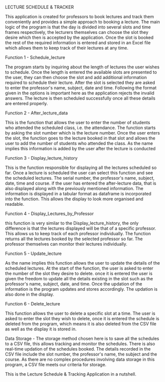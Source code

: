 LECTURE SCHEDULE & TRACKER

This application is created for professors to book lectures and track them conveniently and provides a simple approach to booking a lecture. The main logic of the program is that the day is divided into several slots and time frames respectively, the lecturers themselves can choose the slot they desire which then is accepted by the application. Once the slot is booked the rest of the required information is entered and stored in an Excel file which allows them to keep track of their lectures at any time.


Function 1 - Schedule_lecture

The program starts by inquiring about the length of lectures the user wishes to schedule. Once the length is entered the available slots are presented to the user, they can then choose the slot and add additional information required to schedule their lecture. After the slot is selected they are asked to enter the professor's name, subject, date and time. Following the format given in the options is important here as the application rejects the invalid answers. The lecture is then scheduled successfully once all these details are entered properly.


Function 2 - After_lecture_data

This is the function that allows the user to enter the number of students who attended the scheduled class, i.e. the attendance. The function starts by asking the slot number which is the lecture number. Once the user enters the slot, the function goes to the lecture booked in that slot and allows the user to add the number of students who attended the class. As the name implies this information is added by the user after the lecture is conducted


Function 3 - Display_lecture_history

This is the function responsible for displaying all the lectures scheduled so far. Once a lecture is scheduled the user can select this function and see the scheduled lectures. The serial number, the professor's name, subject, date, time and course. if the user has entered the after-lecture data, that is also displayed along with the previously mentioned information. The information is displayed in a tabular format as dataframe is incorporated into the function. This allows the display to look more organised and readable.


Function 4 - Display_Lectures_by_Professor

this function is very similar to the Display_lecture_history, the only difference is that the lectures displayed will be that of a specific professor. This allows us to keep track of each professor individually. The function returns all the lectures booked by the selected professor so far. The professor themselves can monitor their lectures individually.


Function 5 - Update_lecture

As the name implies this function allows the user to update the details of the scheduled lectures. At the start of the function, the user is asked to enter the number of the slot they desire to delete. once it is entered the user is given the freedom to update all the details existing in the slot such as the professor's name, subject, date, and time. Once the updation of the information is the program updates and stores accordingly. The updation is also done in the display. 


Function 6 - Delete_lecture

This function allows the user to delete a specific slot at a time. The user is asked to enter the slot they wish to delete, once it is entered the schedule is deleted from the program, which means it is also deleted from the CSV file as well as the display it is stored in. 

Data Storage - The storage method chosen here is to save all the schedules to a CSV file, this allows tracking and monitor the schedules. There is also real-time updation of the schedules booked. The details recorded in the CSV file include the slot number, the professor's name, the subject and the course. As there are no complex procedures involving data storage in this program, a CSV file meets our criteria for storage.

This is the Lecture Schedule & Tracking Application in a nutshell.




